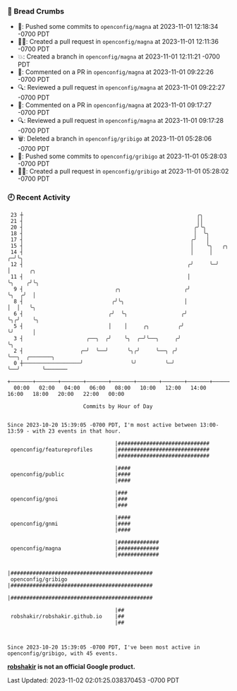 ### 🍞 Bread Crumbs

 * 🚢: Pushed some commits to `openconfig/magna` at 2023-11-01 12:18:34 -0700 PDT
 * ✍🏼: Created a pull request in `openconfig/magna` at 2023-11-01 12:11:36 -0700 PDT
 * 💥: Created a branch in `openconfig/magna` at 2023-11-01 12:11:21 -0700 PDT
 * 💬: Commented on a PR in  `openconfig/magna` at 2023-11-01 09:22:26 -0700 PDT
 * 🔍: Reviewed a pull request in  `openconfig/magna` at 2023-11-01 09:22:27 -0700 PDT
 * 💬: Commented on a PR in  `openconfig/magna` at 2023-11-01 09:17:27 -0700 PDT
 * 🔍: Reviewed a pull request in  `openconfig/magna` at 2023-11-01 09:17:28 -0700 PDT
 * 🗑: Deleted a branch in `openconfig/gribigo` at 2023-11-01 05:28:06 -0700 PDT
 * 🚢: Pushed some commits to `openconfig/gribigo` at 2023-11-01 05:28:03 -0700 PDT
 * ✍🏼: Created a pull request in `openconfig/gribigo` at 2023-11-01 05:28:02 -0700 PDT

### 🕘 Recent Activity
```
 23 ┼                                                       ╭╮
 21 ┤                                                       ││
 20 ┤                                                      ╭╯╰╮
 18 ┤                                                      │  ╰╮
 17 ┤                                                     ╭╯   │
 15 ┤                                                     │    ╰╮   ╭╮
 14 ┤                                                     │     │ ╭─╯╰╮
 12 ┤                                                    ╭╯     ╰─╯   │      ╭╮
 11 ┤                                                    │            ╰╮    ╭╯╰╮
  9 ┤                             ╭╮                    ╭╯             ╰╮  ╭╯  │
  8 ┤                            ╭╯╰╮                   │               │  │   ╰╮
  6 ┤                           ╭╯  ╰╮                 ╭╯               ╰╮╭╯    ╰╮
  5 ┤                           │    │     ╭╮         ╭╯                 ╰╯      │
  3 ┤                    ╭──╮  ╭╯    ╰╮  ╭─╯╰──╮     ╭╯                          ╰╮
  2 ┤                  ╭─╯  ╰──╯      ╰╮╭╯     ╰──╮ ╭╯                            ╰──╮  ╭───────╮
  0 ┼──────────────────╯               ╰╯         ╰─╯                                ╰──╯       ╰───────
    +───────+───────+───────+───────+───────+───────+───────+───────+───────+───────+───────+───────+────
  00:00   02:00   04:00   06:00   08:00   10:00   12:00   14:00   16:00   18:00   20:00   22:00   00:00   

						Commits by Hour of Day


Since 2023-10-20 15:39:05 -0700 PDT, I'm most active between 13:00-13:59 - with 23 events in that hour.

```



```
                                  |#############################
 openconfig/featureprofiles       |#############################
                                  |#############################

                                  |####
 openconfig/public                |####
                                  |####

                                  |###
 openconfig/gnoi                  |###
                                  |###

                                  |####
 openconfig/gnmi                  |####
                                  |####

                                  |#############
 openconfig/magna                 |#############
                                  |#############

                                  |#############################################
 openconfig/gribigo               |#############################################
                                  |#############################################

                                  |##
 robshakir/robshakir.github.io    |##
                                  |##



Since 2023-10-20 15:39:05 -0700 PDT, I've been most active in openconfig/gribigo, with 45 events.

```
**[robshakir](mailto:robjs@google.com) is not an official Google product.**  


Last Updated: 2023-11-02 02:01:25.038370453 -0700 PDT
